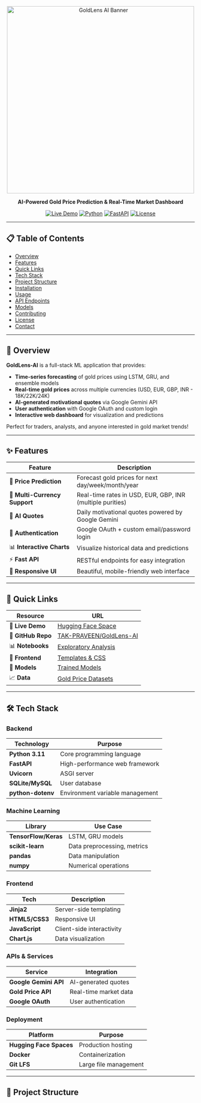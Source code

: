 <div align="center">
  <!-- <img src="./templates/css/Gold+Lens.gif" alt="GoldLens AI Banner" width="500"/> -->
  <!-- <img src="https://github.com/user-attachments/assets/a3252ec1-c84f-4194-8b68-c9078e09f702" alt="GoldLens AI Banner" width="500"> -->
  <img src="https://github.com/user-attachments/assets/a2ae38d8-e58e-446a-91c5-6ac7a96155ac" alt="GoldLens AI Banner" width="500">

  **AI-Powered Gold Price Prediction & Real-Time Market Dashboard**
  
  [![Live Demo](https://img.shields.io/badge/Demo-Hugging%20Face-yellow)](https://huggingface.co/spaces/PraveenTak/GoldLens-AI)
  [![Python](https://img.shields.io/badge/Python-3.11-blue)](https://www.python.org/)
  [![FastAPI](https://img.shields.io/badge/FastAPI-0.104-green)](https://fastapi.tiangolo.com/)
  [![License](https://img.shields.io/badge/License-MIT-red)](LICENSE)
</div>

---

## 📋 Table of Contents

- [Overview](#-overview)
- [Features](#-features)
- [Quick Links](#-quick-links)
- [Tech Stack](#-tech-stack)
- [Project Structure](#-project-structure)
- [Installation](#-installation)
- [Usage](#-usage)
- [API Endpoints](#-api-endpoints)
- [Models](#-models)
- [Contributing](#-contributing)
- [License](#-license)
- [Contact](#-contact)

---

## 🌟 Overview

**GoldLens-AI** is a full-stack ML application that provides:
- **Time-series forecasting** of gold prices using LSTM, GRU, and ensemble models
- **Real-time gold prices** across multiple currencies (USD, EUR, GBP, INR - 18K/22K/24K)
- **AI-generated motivational quotes** via Google Gemini API
- **User authentication** with Google OAuth and custom login
- **Interactive web dashboard** for visualization and predictions

Perfect for traders, analysts, and anyone interested in gold market trends!

---

## ✨ Features

| Feature | Description |
|---------|-------------|
| 🔮 **Price Prediction** | Forecast gold prices for next day/week/month/year |
| 💱 **Multi-Currency Support** | Real-time rates in USD, EUR, GBP, INR (multiple purities) |
| 🤖 **AI Quotes** | Daily motivational quotes powered by Google Gemini |
| 🔐 **Authentication** | Google OAuth + custom email/password login |
| 📊 **Interactive Charts** | Visualize historical data and predictions |
| ⚡ **Fast API** | RESTful endpoints for easy integration |
| 🎨 **Responsive UI** | Beautiful, mobile-friendly web interface |

---

## 🔗 Quick Links

| Resource | URL |
|----------|-----|
| 🚀 **Live Demo** | [Hugging Face Space](https://huggingface.co/spaces/PraveenTak/GoldLens-AI) |
| 📂 **GitHub Repo** | [TAK-PRAVEEN/GoldLens-AI](https://github.com/TAK-PRAVEEN/GoldLens-AI) |
| 📊 **Notebooks** | [Exploratory Analysis](./Notebooks/) |
| 🎨 **Frontend** | [Templates & CSS](./templates/) |
| 🧠 **Models** | [Trained Models](./models/) |
| 📈 **Data** | [Gold Price Datasets](./data/) |

---

## 🛠️ Tech Stack

### Backend
| Technology | Purpose |
|------------|---------|
| **Python 3.11** | Core programming language |
| **FastAPI** | High-performance web framework |
| **Uvicorn** | ASGI server |
| **SQLite/MySQL** | User database |
| **python-dotenv** | Environment variable management |

### Machine Learning
| Library | Use Case |
|---------|----------|
| **TensorFlow/Keras** | LSTM, GRU models |
| **scikit-learn** | Data preprocessing, metrics |
| **pandas** | Data manipulation |
| **numpy** | Numerical operations |

### Frontend
| Tech | Description |
|------|-------------|
| **Jinja2** | Server-side templating |
| **HTML5/CSS3** | Responsive UI |
| **JavaScript** | Client-side interactivity |
| **Chart.js** | Data visualization |

### APIs & Services
| Service | Integration |
|---------|-------------|
| **Google Gemini API** | AI-generated quotes |
| **Gold Price API** | Real-time market data |
| **Google OAuth** | User authentication |

### Deployment
| Platform | Purpose |
|----------|---------|
| **Hugging Face Spaces** | Production hosting |
| **Docker** | Containerization |
| **Git LFS** | Large file management |

---

## 📁 Project Structure

